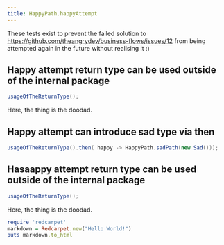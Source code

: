 ```yaml
---
title: HappyPath.happyAttempt
---
```

These tests exist to prevent the failed solution to https://github.com/theangrydev/business-flows/issues/12 from
being attempted again in the future without realising it :)

## Happy attempt return type can be used outside of the internal package
```java
usageOfTheReturnType();
```
Here, the thing is the doodad.

## Happy attempt can introduce sad type via then
```java
usageOfTheReturnType().then( happy -> HappyPath.sadPath(new Sad()));
```

## Hasaappy attempt return type can be used outside of the internal package
```java
usageOfTheReturnType();
```
Here, the thing is the doodad.

```ruby
require 'redcarpet'
markdown = Redcarpet.new("Hello World!")
puts markdown.to_html
```